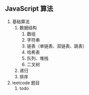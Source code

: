 ## JavaScript 算法
1. 基础算法
   1. 数据结构
      1. 数组  
      2. 字符串
      3. 链表（单链表、双链表、跳表）
      4. 哈希表
      5. 队列、堆栈
      6. 二叉树
   2. 递归
   3. 排序
2. leetcode 题目
   1. todo